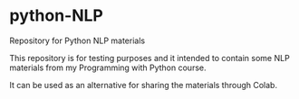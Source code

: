 # python-NLP
Repository for Python NLP materials

This repository is for testing purposes and it intended to contain some NLP materials from my Programming with Python course.

It can be used as an alternative for sharing the materials through Colab.
